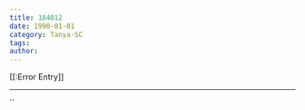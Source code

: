 ```yaml
---
title: 184012
date: 1990-01-01
category: Tanya-SC
tags: 
author: 
---
```


[[:Error Entry]]

---



``
